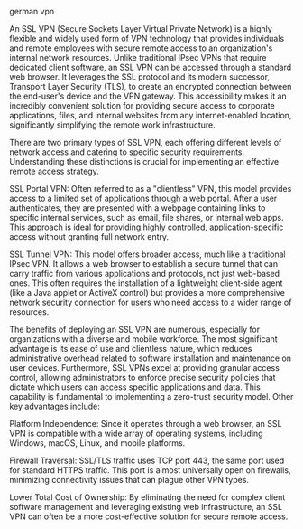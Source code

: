 german vpn


An SSL VPN (Secure Sockets Layer Virtual Private Network) is a highly flexible and widely used form of VPN technology that provides individuals and remote employees with secure remote access to an organization's internal network resources. Unlike traditional IPsec VPNs that require dedicated client software, an SSL VPN can be accessed through a standard web browser. It leverages the SSL protocol and its modern successor, Transport Layer Security (TLS), to create an encrypted connection between the end-user's device and the VPN gateway. This accessibility makes it an incredibly convenient solution for providing secure access to corporate applications, files, and internal websites from any internet-enabled location, significantly simplifying the remote work infrastructure.



There are two primary types of SSL VPN, each offering different levels of network access and catering to specific security requirements. Understanding these distinctions is crucial for implementing an effective remote access strategy.




SSL Portal VPN: Often referred to as a \"clientless\" VPN, this model provides access to a limited set of applications through a web portal. After a user authenticates, they are presented with a webpage containing links to specific internal services, such as email, file shares, or internal web apps. This approach is ideal for providing highly controlled, application-specific access without granting full network entry.


SSL Tunnel VPN: This model offers broader access, much like a traditional IPsec VPN. It allows a web browser to establish a secure tunnel that can carry traffic from various applications and protocols, not just web-based ones. This often requires the installation of a lightweight client-side agent (like a Java applet or ActiveX control) but provides a more comprehensive network security connection for users who need access to a wider range of resources.





The benefits of deploying an SSL VPN are numerous, especially for organizations with a diverse and mobile workforce. The most significant advantage is its ease of use and clientless nature, which reduces administrative overhead related to software installation and maintenance on user devices. Furthermore, SSL VPNs excel at providing granular access control, allowing administrators to enforce precise security policies that dictate which users can access specific applications and data. This capability is fundamental to implementing a zero-trust security model. Other key advantages include:




Platform Independence: Since it operates through a web browser, an SSL VPN is compatible with a wide array of operating systems, including Windows, macOS, Linux, and mobile platforms.


Firewall Traversal: SSL/TLS traffic uses TCP port 443, the same port used for standard HTTPS traffic. This port is almost universally open on firewalls, minimizing connectivity issues that can plague other VPN types.


Lower Total Cost of Ownership: By eliminating the need for complex client software management and leveraging existing web infrastructure, an SSL VPN can often be a more cost-effective solution for secure remote access.

